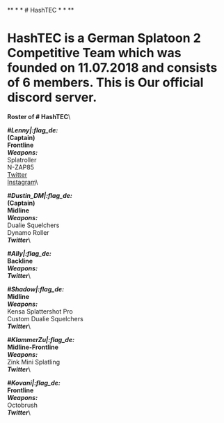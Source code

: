 ** * * # HashTEC * * **

# HashTEC is a German Splatoon 2 Competitive Team which was founded on 11.07.2018 and consists of 6 members. This is Our official discord server.

**Roster of # HashTEC**\

__*#Lenny|:flag_de:*__\
**(Captain)**\
**Frontline**\
__*Weapons:*__\
Splatroller\
N-ZAP85\
[Twitter](http://www.twitter.com/squidboy_lenny)\
[Instagram](http://www.instagram.com/_ht_lenny)\

__*#Dustin_DM|:flag_de:*__\
**(Captain)**\
**Midline**\
__*Weapons:*__\
Dualie Squelchers\
Dynamo Roller\
__*Twitter*__\

__*#Ally|:flag_de:*__\
**Backline**\
__*Weapons:*__\
__*Twitter*__\

__*#Shadow|:flag_de:*__\
**Midline**\
__*Weapons:*__\
Kensa Splattershot Pro\
Custom Dualie Squelchers\
__*Twitter*__\

__*#KlammerZu|:flag_de:*__\
**Midline-Frontline**\
__*Weapons:*__\
Zink Mini Splatling\
__*Twitter*__\

__*#Kovani|:flag_de:*__\
**Frontline**\
__*Weapons:*__\
Octobrush\
__*Twitter*__\
